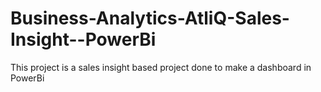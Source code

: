 # Business-Analytics-AtliQ-Sales-Insight--PowerBi
This project is a sales insight based project done to make a dashboard in PowerBi
